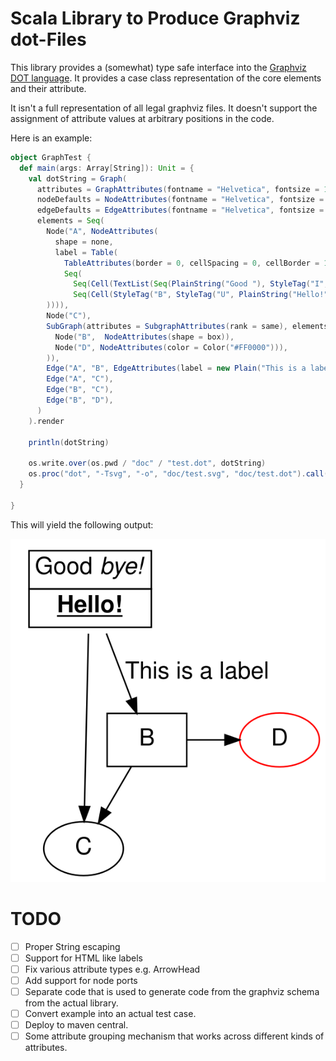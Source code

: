 # Scala Library to Produce Graphviz dot-Files

This library provides a (somewhat) type safe interface into the
[Graphviz DOT language](https://graphviz.org/doc/info/lang.html). It provides a case class representation
of the core elements and their attribute.

It isn't a full representation of all legal graphviz
files. It doesn't support the assignment of 
attribute values at arbitrary positions in the code.

Here is an example:

~~~ .scala
object GraphTest {
  def main(args: Array[String]): Unit = {
    val dotString = Graph(
      attributes = GraphAttributes(fontname = "Helvetica", fontsize = 16),
      nodeDefaults = NodeAttributes(fontname = "Helvetica", fontsize = 16),
      edgeDefaults = EdgeAttributes(fontname = "Helvetica", fontsize = 16),
      elements = Seq(
        Node("A", NodeAttributes(
          shape = none,
          label = Table(
            TableAttributes(border = 0, cellSpacing = 0, cellBorder = 1, cellPadding = 3),
            Seq(
              Seq(Cell(TextList(Seq(PlainString("Good "), StyleTag("I",PlainString("bye!")))))),
              Seq(Cell(StyleTag("B", StyleTag("U", PlainString("Hello!"))))),
        )))),
        Node("C"),
        SubGraph(attributes = SubgraphAttributes(rank = same), elements = Seq(
          Node("B",  NodeAttributes(shape = box)),
          Node("D", NodeAttributes(color = Color("#FF0000"))),
        )),
        Edge("A", "B", EdgeAttributes(label = new Plain("This is a label"))),
        Edge("A", "C"),
        Edge("B", "C"),
        Edge("B", "D"),
      )
    ).render

    println(dotString)

    os.write.over(os.pwd / "doc" / "test.dot", dotString)
    os.proc("dot", "-Tsvg", "-o", "doc/test.svg", "doc/test.dot").call()
  }

}
~~~

This will yield the following output:

[![](doc/test.svg)](doc/test.dot)

# TODO

* [ ] Proper String escaping
* [ ] Support for HTML like labels
* [ ] Fix various attribute types e.g. ArrowHead
* [ ] Add support for node ports
* [ ] Separate code that is used to generate code
      from the graphviz schema from the actual 
      library.
* [ ] Convert example into an actual test case.
* [ ] Deploy to maven central.
* [ ] Some attribute grouping mechanism that 
      works across different kinds of attributes.
